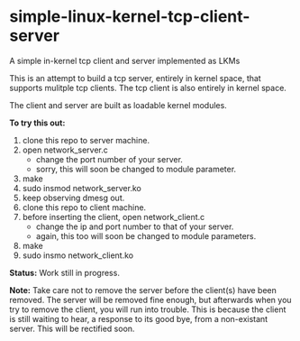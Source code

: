 # simple-linux-kernel-tcp-client-server
A simple in-kernel tcp client and server implemented as LKMs

This is an attempt to build a tcp server, entirely in kernel space, that supports mulitple tcp clients. The tcp client is also entirely in kernel space.

The client and server are built as loadable kernel modules.

**To try this out:**
1. clone this repo to server machine.
2. open network_server.c 
    * change the port number of your server.
    * sorry, this will soon be changed to module parameter.
3. make
4. sudo insmod network_server.ko
5. keep observing dmesg out.
6. clone this repo to client machine.
7. before inserting the client, open network_client.c
    * change the ip and port number to that of your server.
    * again, this too will soon be changed to module parameters.
8. make 
9. sudo insmo  network_client.ko

**Status:**
Work still in progress.

**Note:**
Take care not to remove the server before the client(s) have been removed.
The server will be removed fine enough, but afterwards when you try to 
remove the client, you will run into trouble. This is because the client is
still waiting to hear, a response to its good bye, from a non-existant server. 
This will be rectified soon.
